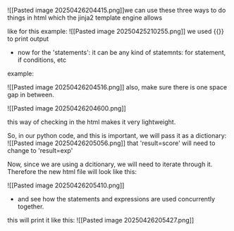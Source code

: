 ![[Pasted image 20250426204415.png]]we can use these three ways to do things in html which the jinja2 template engine allows


like for this example:
![[Pasted image 20250425210255.png]]
we used {{}} to print output 

- now for the 'statements':
it can be any kind of statemnts: for statement, if conditions, etc

example:

![[Pasted image 20250426204516.png]]
also, make sure there is one space gap in between.


![[Pasted image 20250426204600.png]]

this way of checking in the html makes it very lightweight.

So, in our python code, and this is important, we will pass it as a dictionary:
![[Pasted image 20250426205056.png]]
that 'result=score' will need to change to 'result=exp'


Now, since we are using a dcitionary, we will need to iterate through it.
Therefore the new html file will look like this:

![[Pasted image 20250426205410.png]]
- and see how the statements and expressions are used concurrently together.


this will print it like this:
![[Pasted image 20250426205427.png]]


